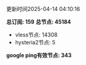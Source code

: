 更新时间2025-04-14 04:10:16

**总订阅: 159**
**总节点: 45184**
- vless节点: 14308
- hysteria2节点: 5

**google ping有效节点: 343**
